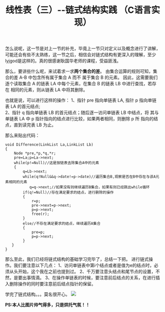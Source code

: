 ﻿---
title: 线性表（三）--链式结构实践 （C语言实现）
categories: 数据结构
tags: 
     - Data Structure
---
怎么说呢，这一节是对上一节的补充，毕竟上一节只对定义以及概念进行了讲解，可能还会有些不太熟练，这一节之后，相信会对链式结构有更深入的理解，至少lyjgod是这样的。真的很感谢耿国华老师的课程，受益匪浅。

那么，要讲些什么呢，来试着求一求**两个集合的差**。
由集合运算的规则可知，集合的差 A-B 中包含所有属于集合 A 而不 属于集合 B 的元素。 因此，这需要我们逐个读取集合 A 的链表 LA 中每个元素，在集合 B 的链表 LB 中进行查找，若存在 相同的元素，则从链表 LA 中将其删除。 

也就是说，可以进行这样的操作：
1、指针 pre 指向单链表 LA, 指针 p 指向单链表 LA 的首元结点;  
2、指针 q 指向单链表 LB 的首元结点；随后逐一访问单链表 LB 中结点，将 其与单链表 LA 中 p 指针指向的结点进行比较，如果两者相同，则删除 p 所 指向的结点，直到读完表 LB 为止。
<!--more-->
那么来贴出代码：

    void Difference(LinkList La,LinkList Lb)
    {
        Node *pre,*p,*q,*r;
        pre=La;p=La->next;
        while(p!=Null)//这是按链表去除集合A中的元素
        {
            q=Lb->next;
            while(q!Null&&q->date!=p->date)//遍历集合B,观察是否在B中存在与该A元素相同的元素
               q=q->next;//如果没有则继续遍历B集合，如果有则已经跳出while循环
            if(q!=Null)//存在满足要求的结点，进行删除的操作
            {
                r=p;
                pre->next=p->next;
                p=p->next;
                free(r);
            }
            else//不存在满足要求的结点，继续遍历A集合
            {
                pre=p;
                p=p->next;
            }
       }
    }

那么至此，我们已经将链式结构的基础学习完毕了，总结一下把。
进行链式操作。我们要注意以下几点：
1、访问单链表中第i个结点或者是值为e的结点时，必须从头开始，这个我在之前也提到过。
2、千万要注意头结点和尾节点的设置，不然，是要出事情滴。
3、在操作单链表的时候，要注意前后结点的关系，在进行插入删除操作的同时要注意前后结点指针的保留。


学完了链式结构。。。莫名很开心。
![](https://i.loli.net/2018/07/29/5b5d76054c45b.jpg)

**PS:本人比图片帅气得多，只是烘托气氛！！**